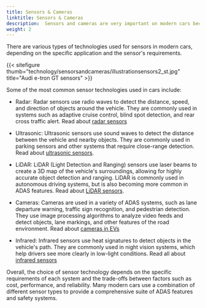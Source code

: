 ```yaml
---
title: Sensors & Cameras
linktitle: Sensors & Cameras
description:  Sensors and cameras are very important on modern cars because they play a key role in many of the advanced driver assistance systems. EVKX.net gives you details about the different types used in EVs.
weight: 2
---
```

<!-- markdownlint-disable MD033 -->
There are various types of technologies used for sensors in modern cars, depending on the specific application and the sensor's requirements.

{{< sitefigure thumb="technology/sensorsandcameras/illustrationsensors2_st.jpg" title="Audi e-tron GT sensors" >}}

Some of the most common sensor technologies used in cars include:

- Radar: Radar sensors use radio waves to detect the distance, speed, and direction of objects around the vehicle. They are commonly used in systems such as adaptive cruise control, blind spot detection, and rear cross traffic alert. Read about [radar sensors](radar)

- Ultrasonic: Ultrasonic sensors use sound waves to detect the distance between the vehicle and nearby objects. They are commonly used in parking sensors and other systems that require close-range detection. Read about [ultrasonic sensors](ultrasonic).

- LiDAR: LiDAR (Light Detection and Ranging) sensors use laser beams to create a 3D map of the vehicle's surroundings, allowing for highly accurate object detection and ranging. LiDAR is commonly used in autonomous driving systems, but is also becoming more common in ADAS features. Read about [LiDAR sensors](lidar).

- Cameras: Cameras are used in a variety of ADAS systems, such as lane departure warning, traffic sign recognition, and pedestrian detection. They use image processing algorithms to analyze video feeds and detect objects, lane markings, and other features of the road environment. Read about [cameras in EVs](cameras)

- Infrared: Infrared sensors use heat signatures to detect objects in the vehicle's path. They are commonly used in night vision systems, which help drivers see more clearly in low-light conditions. Read all about [infrared sensors](infrared)

Overall, the choice of sensor technology depends on the specific requirements of each system and the trade-offs between factors such as cost, performance, and reliability. Many modern cars use a combination of different sensor types to provide a comprehensive suite of ADAS features and safety systems.